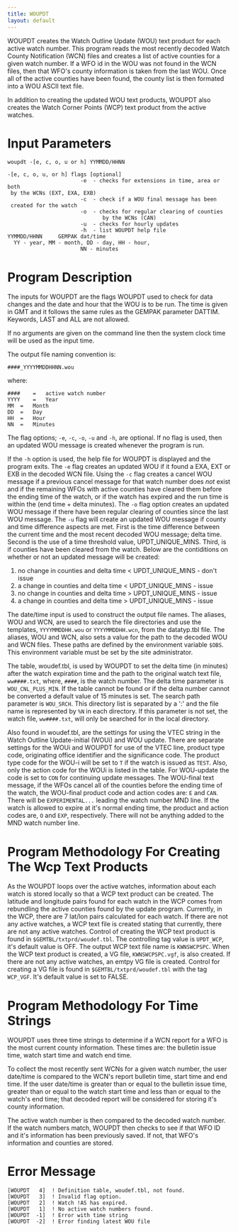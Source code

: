 ```yaml
---
title: WOUPDT
layout: default
---
```


WOUPDT creates the Watch Outline Update (WOU) text product for each 
active watch number. This program reads the most recently decoded 
Watch County Notification (WCN) files and creates a list of active 
counties for a given watch number. If a WFO id in the WOU was not found
in the WCN files, then that WFO's county information is taken from the
last WOU.  Once all of the active counties have been found, the county 
list is then formated into a WOU ASCII text file.

In addition to creating the updated WOU text products, WOUPDT also creates 
the Watch Corner Points (WCP) text product from the active watches. 


# Input Parameters


	woupdt -[e, c, o, u or h] YYMMDD/HHNN 

	-[e, c, o, u, or h] flags [optional]
	                       -e  - checks for extensions in time, area or both 
	 by the WCNs (EXT, EXA, EXB)
	                       -c  - check if a WOU final message has been 
	 created for the watch  
	                       -o  - checks for regular clearing of counties
	                              by the WCNs (CAN)
	                       -u  - checks for hourly updates
	                       -h  - list WOUPDT help file
	YYMMDD/HHNN		GEMPAK dat/time
	  YY - year, MM - month, DD - day, HH - hour,
	                       NN - minutes

# Program Description

The inputs for WOUPDT are the flags WOUPDT used to check for data
changes and the date and hour that the WOU is to be run.  The time is given
in GMT and it follows the same rules as the GEMPAK parameter DATTIM. 
Keywords, LAST and ALL are not allowed.

If no arguments are given on the command line then the system clock 
time will be used as the input time.

The output file naming convention is:

    ####_YYYYMMDDHHNN.wou

where:

	#### 	= 	active watch number
	YYYY 	=	Year
	MM	=	Month
	DD	=	Day
	HH	=	Hour
	NN	=	Minutes


The flag options; `-e`, `-c`, `-o`, `-u` and `-h`, are optional. If no flag 
is used, then an updated WOU message is created whenever the program is run. 

If the `-h` option is used, the help file for WOUPDT is displayed and the
program exits. The `-e` flag creates an updated WOU if it found a EXA, EXT
or EXB in the decoded WCN file. Using the `-c` flag creates a cancel WOU 
message if a previous cancel message for that watch number does _not_ 
exist and if the remaining WFOs with active counties have cleared them 
before the ending time of the watch, or if the watch has expired and the 
run time is within the (end time + delta minutes).  The `-o` flag option 
creates an updated WOU message if there have been regular clearing of 
counties since the last WOU message. The `-u` flag will create an updated
WOU message if county and time difference aspects are met. First is the
time difference between the current time and the most recent decoded WOU
message; delta time. Second is the use of a time threshold value, 
UPDT_UNIQUE_MINS. Third, is if counties have been cleared from the watch.
Below are the contiditions on whether or not an updated message will be
created:

1. no change in counties and delta time < UPDT_UNIQUE_MINS - don't issue 
2. a change in counties and delta time < UPDT_UNIQUE_MINS -  issue 
3. no change in counties and delta time > UPDT_UNIQUE_MINS - issue 
4. a change in counties and delta time > UPDT_UNIQUE_MINS -  issue 


The date/time input is used to construct the output file names.  The 
aliases, WOU and WCN, are used to search the file directories and 
use the templates, `YYYYMMDDHH.wou` or `YYYYMMDDHH.wcn`, from the 
datatyp.tbl file.  The aliases, WOU and WCN, also sets a value for 
the path to the decoded WOU and WCN files.  These paths are defined by
the environment variable `$OBS`.  This environment variable must be 
set by the site administrator.

The table, woudef.tbl, is used by WOUPDT to set the delta time (in 
minutes) after the watch expiration time and the path to the original
watch text file, `ww####.txt`, where, `####`, is the watch number. The delta
time parameter is `WOU_CNL_PLUS_MIN`.  If the table cannot be found or if
the delta number cannot be converted a default value of 15 minutes is set. 
The search path parameter is `WOU_SRCH`. This directory list is separated
by a ':' and the file name is represented by `%N` in each directory. If this
parameter is not set, the watch file, `ww####.txt`, will only be searched for
in the local directory.

Also found in woudef.tbl, are the settings for using the VTEC string in the
Watch Outline Update-initial (WOUi) and WOU update. There are separate 
settings for the WOUi and WOUPDT for use of the VTEC line, product type 
code, originating office identifier and the significance code. The product
type code for the WOU-i will be set to `T` if the watch is issued as `TEST`.
Also, only the action code for the WOUi is listed in the table. For 
WOU-update the code is set to `CON` for continuing update messages. The 
WOU-final text message, if the WFOs cancel all of the counties before the 
ending time of the watch, the WOU-final product code and action codes are:
`E` and `CAN`. There will be `EXPERIMENTAL...` leading the watch number MND 
line. If the watch is allowed to expire at it's normal ending time, the 
product and action codes are, `O` and `EXP`, respectively. There will not be 
anything added to the MND watch number line.

# Program Methodology For Creating The Wcp Text Products

As the WOUPDT loops over the active watches, information about each watch is
stored locally so that a WCP text product can be created. The latitude and
longitude pairs found for each watch in the WCP comes from rebundling the
active counties found by the update program.  Currently, in the WCP, there 
are 7 lat/lon pairs calculated for each watch.  If there are not any active
watches, a WCP text file is created stating that currently, there are not
any active watches.  Control of creating the WCP text product is found in 
`$GEMTBL/txtprd/woudef.tbl`. The controlling tag value is `UPDT_WCP`, it's 
default value is OFF.  The output WCP text file name is `KWNSWCPSPC`.  When 
the WCP text product is created, a VG file, `KWNSWCPSPC.vgf`, is also created. 
If there are not any active watches, an emtpy VG file is created. Control 
for creating a VG file is found in `$GEMTBL/txtprd/woudef.tbl` with the tag 
`WCP_VGF`. It's default value is set to FALSE.  


# Program Methodology For Time Strings

WOUPDT uses three time strings to determine if a WCN report for a WFO
is the most current county information. These times are: the bulletin 
issue time, watch start time and watch end time.

To collect the most recently sent WCNs for a given watch number, the
user date/time is compared to the WCN's report bulletin time, start 
time and end time.  If the user date/time is greater than or equal to
the bulletin issue time, greater than or equal to the watch start time
and less than or equal to the watch's end time; that decoded report
will be considered for storing it's county information. 

The active watch number is then compared to the decoded watch number. If 
the watch numbers match, WOUPDT then checks to see if that WFO ID and it's 
information has been previously saved.  If not, that WFO's information 
and counties are stored.


# Error Message

	[WOUPDT   4]  ! Definition table, woudef.tbl, not found.
	[WOUPDT   3]  ! Invalid flag option.
	[WOUPDT   2]  ! Watch !AS has expired.
	[WOUPDT   1]  ! No active watch numbers found.
	[WOUPDT  -1]  ! Error with time string
	[WOUPDT  -2]  ! Error finding latest WOU file
